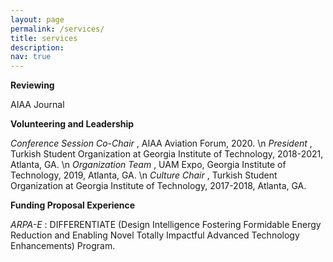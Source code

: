 ```yaml
---
layout: page
permalink: /services/
title: services
description: 
nav: true
---
```


<b> Reviewing </b> 

AIAA Journal


<b> Volunteering and Leadership </b>
 
<i> Conference Session Co-Chair </i>, AIAA Aviation Forum, 2020. \n
<i> President </i>, Turkish Student Organization at Georgia Institute of Technology, 2018-2021, Atlanta, GA. \n
<i> Organization Team </i>, UAM Expo, Georgia Institute of Technology, 2019, Atlanta, GA. \n
<i> Culture Chair </i>, Turkish Student Organization at Georgia Institute of Technology, 2017-2018, Atlanta, GA. 


<b> Funding Proposal Experience </b> 

<i> ARPA-E </i>: DIFFERENTIATE (Design Intelligence Fostering Formidable Energy Reduction and Enabling Novel Totally Impactful Advanced Technology Enhancements) Program.




<!---
Materials for courses you taught. Replace this text with your description.

For now, this page is assumed to be a static description of your courses. You can convert it to a collection similar to `_projects/` so that you can have a dedicated page for each course.

Organize your courses by years, topics, or universities, however you like!--->
